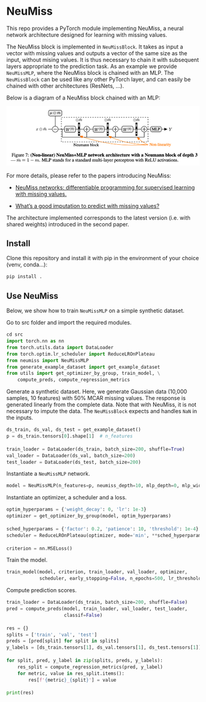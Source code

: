 # NeuMiss

This repo provides a PyTorch module implementing NeuMiss, a neural network architecture designed for learning with missing values.

The NeuMiss block is implemented in `NeuMissBlock`. It takes as input a vector with missing values and outputs a vector of the same size as the input, without mising values. It is thus necessary to chain it with subsequent layers appropriate to the prediction task. As an example we provide `NeuMissMLP`, where the NeuMiss block is chained with an MLP. The `NeuMissBlock` can be used like any other PyTorch layer, and can easily be chained with other architectures (ResNets, ...).

Below is a diagram of a NeuMiss block chained with an MLP:

![image](./NeuMiss.png)

For more details, please refer to the papers introducing NeuMiss:
* [NeuMiss networks: differentiable programming for supervised learning with missing values.](https://proceedings.neurips.cc/paper/2020/file/42ae1544956fbe6e09242e6cd752444c-Paper.pdf)

* [What’s a good imputation to predict with missing values?](https://papers.nips.cc/paper/2021/file/5fe8fdc79ce292c39c5f209d734b7206-Paper.pdf)

The architecture implemented corresponds to the latest version (i.e. with shared weights) introduced in the second paper.

## Install
Clone this repository and install it with pip in the environment of your choice (venv, conda...):
```bash
pip install .
```

## Use NeuMiss
Below, we show how to train `NeuMissMLP` on a simple synthetic dataset.

Go to src folder and import the required modules. 
```python
cd src
import torch.nn as nn
from torch.utils.data import DataLoader
from torch.optim.lr_scheduler import ReduceLROnPlateau
from neumiss import NeuMissMLP
from generate_example_dataset import get_example_dataset
from utils import get_optimizer_by_group, train_model, \
    compute_preds, compute_regression_metrics
```

Generate a synthetic dataset. Here, we generate Gaussian data (10,000 samples, 10 features) with 50% MCAR missing values. The response is generated linearly from the complete data. Note that with NeuMiss, it is not necessary to impute the data. The `NeuMissBlock` expects and handles `NaN` in the inputs.

```python
ds_train, ds_val, ds_test = get_example_dataset()
p = ds_train.tensors[0].shape[1]  # n_features

train_loader = DataLoader(ds_train, batch_size=200, shuffle=True)
val_loader = DataLoader(ds_val, batch_size=200)
test_loader = DataLoader(ds_test, batch_size=200)
```

Instantiate a `NeuMissMLP` network.
```python
model = NeuMissMLP(n_features=p, neumiss_depth=10, mlp_depth=0, mlp_width=p)
```

Instantiate an optimizer, a scheduler and a loss.
```python
optim_hyperparams = {'weight_decay': 0, 'lr': 1e-3}
optimizer = get_optimizer_by_group(model, optim_hyperparams)

sched_hyperparams = {'factor': 0.2, 'patience': 10, 'threshold': 1e-4}
scheduler = ReduceLROnPlateau(optimizer, mode='min', **sched_hyperparams)

criterion = nn.MSELoss()
```

Train the model.
```python
train_model(model, criterion, train_loader, val_loader, optimizer,
            scheduler, early_stopping=False, n_epochs=500, lr_threshold=1e-6)
```

Compute prediction scores.
```python
train_loader = DataLoader(ds_train, batch_size=200, shuffle=False)
pred = compute_preds(model, train_loader, val_loader, test_loader,
                     classif=False)

res = {}
splits = ['train', 'val', 'test']
preds = [pred[split] for split in splits]
y_labels = [ds_train.tensors[1], ds_val.tensors[1], ds_test.tensors[1]]

for split, pred, y_label in zip(splits, preds, y_labels):
    res_split = compute_regression_metrics(pred, y_label)
    for metric, value in res_split.items():
        res[f'{metric}_{split}'] = value

print(res)
```
